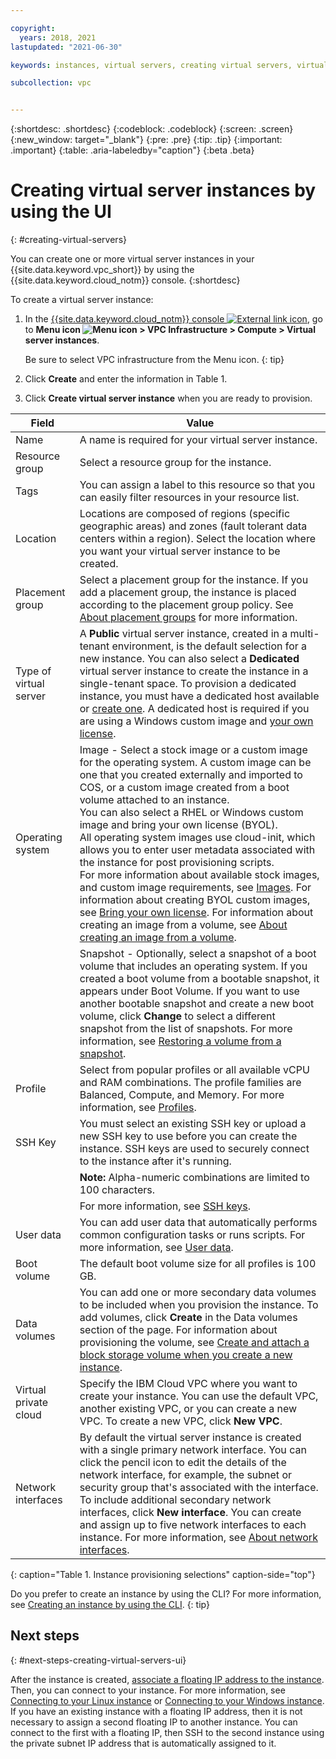 ```yaml
---

copyright:
  years: 2018, 2021 
lastupdated: "2021-06-30"

keywords: instances, virtual servers, creating virtual servers, virtual server instances, virtual machines, Virtual Servers for VPC, compute, vsi, vpc, creating, UI, console

subcollection: vpc


---
```


{:shortdesc: .shortdesc}
{:codeblock: .codeblock}
{:screen: .screen}
{:new_window: target="_blank"}
{:pre: .pre}
{:tip: .tip}
{:important: .important}
{:table: .aria-labeledby="caption"}
{:beta .beta}

# Creating virtual server instances by using the UI
{: #creating-virtual-servers}

You can create one or more virtual server instances in your {{site.data.keyword.vpc_short}} by using the {{site.data.keyword.cloud_notm}} console.
{:shortdesc}

To create a virtual server instance:

1. In the [{{site.data.keyword.cloud_notm}} console ![External link icon](../icons/launch-glyph.svg "External link icon")](https://{DomainName}/vpc-ext), go to **Menu icon ![Menu icon](../icons/icon_hamburger.svg) > VPC Infrastructure > Compute > Virtual server instances**.

   Be sure to select VPC infrastructure from the Menu icon.
   {: tip}

2. Click **Create** and enter the information in Table 1.

3. Click **Create virtual server instance** when you are ready to provision.

| Field | Value |
|-------|-------|
| Name  | A name is required for your virtual server instance. |
| Resource group | Select a resource group for the instance. |
| Tags | You can assign a label to this resource so that you can easily filter resources in your resource list. |
| Location | Locations are composed of regions (specific geographic areas) and zones (fault tolerant data centers within a region). Select the location where you want your virtual server instance to be created. |
| Placement group | Select a placement group for the instance. If you add a placement group, the instance is placed according to the placement group policy. See [About placement groups](/docs/vpc?topic=vpc-about-placement-groups-for-vpc) for more information. |
| Type of virtual server | A **Public** virtual server instance, created in a multi-tenant environment, is the default selection for a new instance. You can also select a **Dedicated** virtual server instance to create the instance in a single-tenant space. To provision a dedicated instance, you must have a dedicated host available or [create one](/docs/vpc?topic=vpc-creating-dedicated-hosts-instances). A dedicated host is required if you are using a Windows custom image and [your own license](/docs/vpc?topic=vpc-byol-vpc-about#byol-vpc-windows). |
| Operating system | Image - Select a stock image or a custom image for the operating system. A custom image can be one that you created externally and imported to COS, or a custom image created from a boot volume attached to an instance.<br>You can also select a RHEL or Windows custom image and bring your own license (BYOL).<br>All operating system images use cloud-init, which allows you to enter user metadata associated with the instance for post provisioning scripts.<br>For more information about available stock images, and custom image requirements, see [Images](/docs/vpc?topic=vpc-about-images). For information about creating BYOL custom images, see [Bring your own license](/docs/vpc?topic=vpc-byol-vpc-about). For information about creating an image from a volume, see [About creating an image from a volume](/docs/vpc?topic=vpc-image-from-volume-vpc). |
| | Snapshot - Optionally, select a snapshot of a boot volume that includes an operating system. If you created a boot volume from a bootable snapshot, it appears under Boot Volume. If you want to use another bootable snapshot and create a new boot volume, click **Change** to select a different snapshot from the list of snapshots. For more information, see [Restoring a volume from a snapshot](/docs/vpc?topic=vpc-snapshots-vpc-restore). |
| Profile |  Select from popular profiles or all available vCPU and RAM combinations. The profile families are Balanced, Compute, and Memory. For more information, see [Profiles](/docs/vpc?topic=vpc-profiles). |
| SSH Key | You must select an existing SSH key or upload a new SSH key to use before you can create the instance. SSH keys are used to securely connect to the instance after it's running. |
| | **Note:** Alpha-numeric combinations are limited to 100 characters. |
| | For more information, see [SSH keys](/docs/vpc?topic=vpc-ssh-keys). |
| User data | You can add user data that automatically performs common configuration tasks or runs scripts. For more information, see [User data](/docs/vpc?topic=vpc-user-data). |
| Boot volume | The default boot volume size for all profiles is 100 GB. |
| Data volumes | You can add one or more secondary data volumes to be included when you provision the instance. To add volumes, click **Create** in the Data volumes section of the page. For information about provisioning the volume, see [Create and attach a block storage volume when you create a new instance](/docs/vpc?topic=vpc-creating-block-storage#create-from-vsi). |
| Virtual private cloud | Specify the IBM Cloud VPC where you want to create your instance. You can use the default VPC, another existing VPC, or you can create a new VPC. To create a new VPC, click **New VPC**. |
| Network interfaces | By default the virtual server instance is created with a single primary network interface. You can click the pencil icon to edit the details of the network interface, for example, the subnet or security group that's associated with the interface. To include additional secondary network interfaces, click **New interface**. You can create and assign up to five network interfaces to each instance. For more information, see [About network interfaces](/docs/vpc?topic=vpc-using-instance-vnics#about-network-interfaces). |
{: caption="Table 1. Instance provisioning selections" caption-side="top"}

Do you prefer to create an instance by using the CLI? For more information, see [Creating an instance by using the CLI](/docs/vpc?topic=vpc-creating-virtual-servers-cli).
{: tip}

## Next steps
{: #next-steps-creating-virtual-servers-ui}

<!---A series of emails is sent to your administrator: Acknowledgment of the virtual server instance order, order approval and processing, and a message that the instance is created.--->

After the instance is created, [associate a floating IP address to the instance](/docs/vpc?topic=vpc-creating-a-vpc-using-the-ibm-cloud-console#reserving-a-floating-ip-address). Then, you can connect to your instance. For more information, see [Connecting to your Linux instance](/docs/vpc?topic=vpc-vsi_is_connecting_linux) or [Connecting to your Windows instance](/docs/vpc?topic=vpc-vsi_is_connecting_windows).  If you have an existing instance with a floating IP address, then it is not necessary to assign a second floating IP to another instance. You can connect to the first with a floating IP, then SSH to the second instance using the private subnet IP address that is automatically assigned to it.
